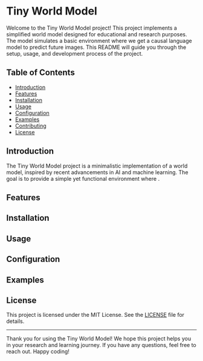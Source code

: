 # Tiny World Model

Welcome to the Tiny World Model project! This project implements a simplified world model designed for educational and research purposes. The model simulates a basic environment where we get a causal language model to predict future images. This README will guide you through the setup, usage, and development process of the project.

## Table of Contents

- [Introduction](#introduction)
- [Features](#features)
- [Installation](#installation)
- [Usage](#usage)
- [Configuration](#configuration)
- [Examples](#examples)
- [Contributing](#contributing)
- [License](#license)

## Introduction

The Tiny World Model project is a minimalistic implementation of a world model, inspired by recent advancements in AI and machine learning. The goal is to provide a simple yet functional environment where . 
## Features


## Installation



## Usage



## Configuration



## Examples


## License

This project is licensed under the MIT License. See the [LICENSE](LICENSE) file for details.

---

Thank you for using the Tiny World Model! We hope this project helps you in your research and learning journey. If you have any questions, feel free to reach out. Happy coding!
